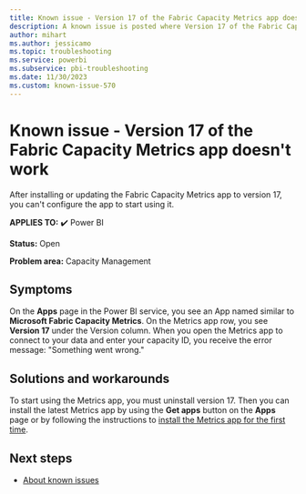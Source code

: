 ```yaml
---
title: Known issue - Version 17 of the Fabric Capacity Metrics app doesn't work
description: A known issue is posted where Version 17 of the Fabric Capacity Metrics app doesn't work
author: mihart
ms.author: jessicamo
ms.topic: troubleshooting
ms.service: powerbi
ms.subservice: pbi-troubleshooting
ms.date: 11/30/2023
ms.custom: known-issue-570
---
```


# Known issue - Version 17 of the Fabric Capacity Metrics app doesn't work

After installing or updating the Fabric Capacity Metrics app to version 17, you can't configure the app to start using it.

**APPLIES TO:** ✔️ Power BI

**Status:** Open

**Problem area:** Capacity Management

## Symptoms

On the **Apps** page in the Power BI service, you see an App named similar to **Microsoft Fabric Capacity Metrics**.  On the Metrics app row, you see **Version 17** under the Version column. When you open the Metrics app to connect to your data and enter your capacity ID, you receive the error message: "Something went wrong."

## Solutions and workarounds

To start using the Metrics app, you must uninstall version 17. Then you can install the latest Metrics app by using the **Get apps** button on the **Apps** page or by following the instructions to [install the Metrics app for the first time](/fabric/enterprise/metrics-app-install?tabs=1st).

## Next steps

- [About known issues](/power-bi/troubleshoot/known-issues/power-bi-known-issues)

